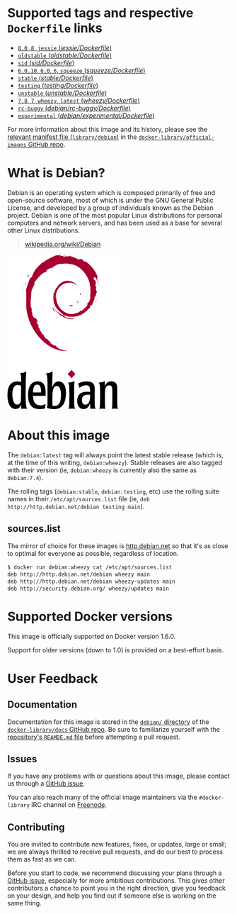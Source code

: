 # Supported tags and respective `Dockerfile` links

-	[`8.0`, `8`, `jessie` (*jessie/Dockerfile*)](https://github.com/tianon/docker-brew-debian/blob/8105df0412f86c08d11e86f7f6bab6160ff1e837/jessie/Dockerfile)
-	[`oldstable` (*oldstable/Dockerfile*)](https://github.com/tianon/docker-brew-debian/blob/8105df0412f86c08d11e86f7f6bab6160ff1e837/oldstable/Dockerfile)
-	[`sid` (*sid/Dockerfile*)](https://github.com/tianon/docker-brew-debian/blob/8105df0412f86c08d11e86f7f6bab6160ff1e837/sid/Dockerfile)
-	[`6.0.10`, `6.0`, `6`, `squeeze` (*squeeze/Dockerfile*)](https://github.com/tianon/docker-brew-debian/blob/8105df0412f86c08d11e86f7f6bab6160ff1e837/squeeze/Dockerfile)
-	[`stable` (*stable/Dockerfile*)](https://github.com/tianon/docker-brew-debian/blob/8105df0412f86c08d11e86f7f6bab6160ff1e837/stable/Dockerfile)
-	[`testing` (*testing/Dockerfile*)](https://github.com/tianon/docker-brew-debian/blob/8105df0412f86c08d11e86f7f6bab6160ff1e837/testing/Dockerfile)
-	[`unstable` (*unstable/Dockerfile*)](https://github.com/tianon/docker-brew-debian/blob/8105df0412f86c08d11e86f7f6bab6160ff1e837/unstable/Dockerfile)
-	[`7.8`, `7`, `wheezy`, `latest` (*wheezy/Dockerfile*)](https://github.com/tianon/docker-brew-debian/blob/8105df0412f86c08d11e86f7f6bab6160ff1e837/wheezy/Dockerfile)
-	[`rc-buggy` (*debian/rc-buggy/Dockerfile*)](https://github.com/tianon/dockerfiles/blob/98df9cbde165576bf6bee980487d9fc1fd51e320/debian/rc-buggy/Dockerfile)
-	[`experimental` (*debian/experimental/Dockerfile*)](https://github.com/tianon/dockerfiles/blob/98df9cbde165576bf6bee980487d9fc1fd51e320/debian/experimental/Dockerfile)

For more information about this image and its history, please see the [relevant manifest file (`library/debian`)](https://github.com/docker-library/official-images/blob/master/library/debian) in the [`docker-library/official-images` GitHub repo](https://github.com/docker-library/official-images).

# What is Debian?

Debian is an operating system which is composed primarily of free and open-source software, most of which is under the GNU General Public License, and developed by a group of individuals known as the Debian project. Debian is one of the most popular Linux distributions for personal computers and network servers, and has been used as a base for several other Linux distributions.

> [wikipedia.org/wiki/Debian](https://en.wikipedia.org/wiki/Debian)

![logo](https://raw.githubusercontent.com/docker-library/docs/master/debian/logo.png)

# About this image

The `debian:latest` tag will always point the latest stable release (which is, at the time of this writing, `debian:wheezy`). Stable releases are also tagged with their version (ie, `debian:wheezy` is currently also the same as `debian:7.4`).

The rolling tags (`debian:stable`, `debian:testing`, etc) use the rolling suite names in their `/etc/apt/sources.list` file (ie, `deb
http://http.debian.net/debian testing main`).

## sources.list

The mirror of choice for these images is [http.debian.net](http://http.debian.net) so that it's as close to optimal for everyone as possible, regardless of location.

	$ docker run debian:wheezy cat /etc/apt/sources.list
	deb http://http.debian.net/debian wheezy main
	deb http://http.debian.net/debian wheezy-updates main
	deb http://security.debian.org/ wheezy/updates main

# Supported Docker versions

This image is officially supported on Docker version 1.6.0.

Support for older versions (down to 1.0) is provided on a best-effort basis.

# User Feedback

## Documentation

Documentation for this image is stored in the [`debian/` directory](https://github.com/docker-library/docs/tree/master/debian) of the [`docker-library/docs` GitHub repo](https://github.com/docker-library/docs). Be sure to familiarize yourself with the [repository's `REAMDE.md` file](https://github.com/docker-library/docs/blob/master/README.md) before attempting a pull request.

## Issues

If you have any problems with or questions about this image, please contact us through a [GitHub issue](https://github.com/tianon/docker-brew-debian/issues).

You can also reach many of the official image maintainers via the `#docker-library` IRC channel on [Freenode](https://freenode.net).

## Contributing

You are invited to contribute new features, fixes, or updates, large or small; we are always thrilled to receive pull requests, and do our best to process them as fast as we can.

Before you start to code, we recommend discussing your plans through a [GitHub issue](https://github.com/tianon/docker-brew-debian/issues), especially for more ambitious contributions. This gives other contributors a chance to point you in the right direction, give you feedback on your design, and help you find out if someone else is working on the same thing.
